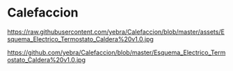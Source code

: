 # Calefaccion

https://raw.githubusercontent.com/yebra/Calefaccion/blob/master/assets/Esquema_Electrico_Termostato_Caldera%20v1.0.jpg

https://github.com/yebra/Calefaccion/blob/master/Esquema_Electrico_Termostato_Caldera%20v1.0.jpg
